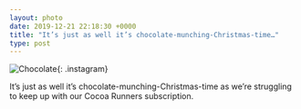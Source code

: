 ```yaml
---
layout: photo
date: 2019-12-21 22:18:30 +0000
title: "It’s just as well it’s chocolate-munching-Christmas-time…"
type: post
---
```


![Chocolate](https://fundiworks.files.wordpress.com/2019/12/948aebc0bbae4cc682ca9fb30bce925b.jpg?w=600&;h=600){: .instagram}

It’s just as well it’s chocolate-munching-Christmas-time as we’re struggling to keep up with our Cocoa Runners subscription.
